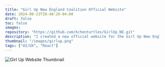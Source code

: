 ```yaml
---
title: "Girl Up New England Coalition Official Website"
date: 2024-08-23T20:48:29-04:00
draft: false
toc: false
images: 
repository: "https://github.com/kchenturtles/GirlUp_NE.git"
description: "I created a new official website for the Girl Up New England Coalition, on which I am an executive board member. Girl Up is a United Nations foundation that seeks to empower young women in making change in the world. I have been a part of Girl Up for four years and currently serve on the STEM committee of the executive board of the New England Coalition of 90+ clubs."
thumbnail: "/images/girlup.png"
tags: ["UI/UX", "React"]
---
```


![Girl Up Website Thumbnail](/images/girlup.png)